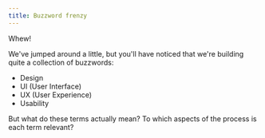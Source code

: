 ```yaml
---
title: Buzzword frenzy
---
```


Whew!

We've jumped around a little, but you'll have noticed that we're building quite a collection of buzzwords:

- Design
- UI (User Interface)
- UX (User Experience)
- Usability

But what do these terms actually mean? To which aspects of the process is each term relevant? 